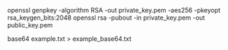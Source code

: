 
openssl genpkey -algorithm RSA -out private_key.pem -aes256 -pkeyopt rsa_keygen_bits:2048
openssl rsa -pubout -in private_key.pem -out public_key.pem

base64 example.txt > example_base64.txt
